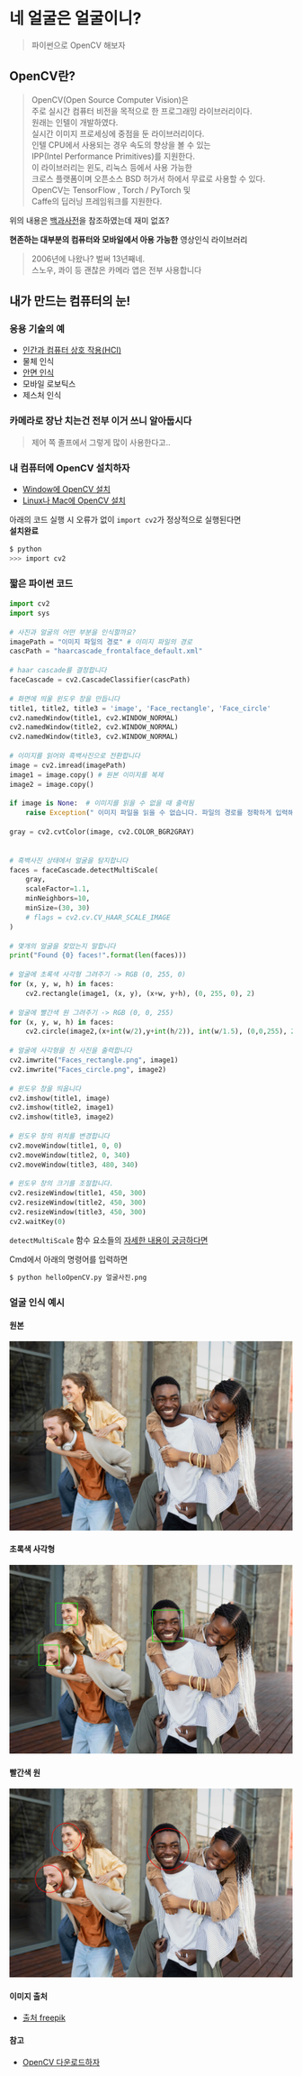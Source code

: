 # 네 얼굴은 얼굴이니?
> 파이썬으로 OpenCV 해보자

## OpenCV란?
> OpenCV(Open Source Computer Vision)은   
주로 실시간 컴퓨터 비전을 목적으로 한 프로그래밍 라이브러리이다.  
>  원래는 인텔이 개발하였다.   
실시간 이미지 프로세싱에 중점을 둔 라이브러리이다.  
인텔 CPU에서 사용되는 경우 속도의 향상을 볼 수 있는   
IPP(Intel Performance Primitives)를 지원한다.   
> 이 라이브러리는 윈도, 리눅스 등에서 사용 가능한   
크로스 플랫폼이며 오픈소스 BSD 허가서 하에서 무료로 사용할 수 있다.  
> OpenCV는 TensorFlow , Torch / PyTorch 및  
Caffe의 딥러닝 프레임워크를 지원한다.

위의 내용은 [백과사전](https://ko.wikipedia.org/wiki/OpenCV)을 참조하였는데 재미 없죠?  

**현존하는 대부분의 컴퓨터와 모바일에서 아용 가능한** 영상인식 라이브러리
> 2006년에 나왔나? 벌써 13년째네.  
> 스노우, 콰이 등 괜찮은 카메라 앱은 전부 사용합니다

## 내가 만드는 컴퓨터의 눈!

### 응용 기술의 예

* [인간과 컴퓨터 상호 작용(HCI)](https://ko.wikipedia.org/wiki/%EC%9D%B8%EA%B0%84-%EC%BB%B4%ED%93%A8%ED%84%B0_%EC%83%81%ED%98%B8%EC%9E%91%EC%9A%A9)
* 물체 인식
* [안면 인식](https://ko.wikipedia.org/wiki/%EC%95%88%EB%A9%B4_%EC%9D%B8%EC%8B%9D_%EC%8B%9C%EC%8A%A4%ED%85%9C)
* 모바일 로보틱스
* 제스처 인식

### 카메라로 장난 치는건 전부 이거 쓰니 알아둡시다
> 제어 쪽 졸프에서 그렇게 많이 사용한다고..

### 내 컴퓨터에 OpenCV 설치하자
* [Window에 OpenCV 설치](https://docs.opencv.org/3.4.3/d5/de5/tutorial_py_setup_in_windows.html)
* [Linux나 Mac에 OpenCV 설치](https://docs.opencv.org/4.0.0-beta/d2/de6/tutorial_py_setup_in_ubuntu.html)

아래의 코드 실행 시 오류가 없이 ```import cv2```가 정상적으로 실행된다면  
**설치완료**
```bash
$ python
>>> import cv2
```

### 짧은 파이썬 코드
```python
import cv2
import sys

# 사진과 얼굴의 어떤 부분을 인식할까요?
imagePath = "이미지 파일의 경로" # 이미지 파일의 경로
cascPath = "haarcascade_frontalface_default.xml"

# haar cascade를 결정합니다
faceCascade = cv2.CascadeClassifier(cascPath)

# 화면에 띄울 윈도우 창을 만듭니다
title1, title2, title3 = 'image', 'Face_rectangle', 'Face_circle'
cv2.namedWindow(title1, cv2.WINDOW_NORMAL)
cv2.namedWindow(title2, cv2.WINDOW_NORMAL)
cv2.namedWindow(title3, cv2.WINDOW_NORMAL)

# 이미지를 읽어와 흑백사진으로 전환합니다
image = cv2.imread(imagePath)
image1 = image.copy() # 원본 이미지를 복제
image2 = image.copy()

if image is None:  # 이미지를 읽을 수 없을 때 출력됨
    raise Exception(" 이미지 파일을 읽을 수 없습니다. 파일의 경로를 정확하게 입력해주세요. ")

gray = cv2.cvtColor(image, cv2.COLOR_BGR2GRAY)


# 흑백사진 상태에서 얼굴을 탐지합니다
faces = faceCascade.detectMultiScale(
    gray,
    scaleFactor=1.1,
    minNeighbors=10,
    minSize=(30, 30)
    # flags = cv2.cv.CV_HAAR_SCALE_IMAGE
)

# 몇개의 얼굴을 찾았는지 말합니다
print("Found {0} faces!".format(len(faces)))

# 얼굴에 초록색 사각형 그려주기 -> RGB (0, 255, 0)
for (x, y, w, h) in faces:
    cv2.rectangle(image1, (x, y), (x+w, y+h), (0, 255, 0), 2)

# 얼굴에 빨간색 원 그려주기 -> RGB (0, 0, 255)    
for (x, y, w, h) in faces:
    cv2.circle(image2,(x+int(w/2),y+int(h/2)), int(w/1.5), (0,0,255), 2)

# 얼굴에 사각형을 친 사진을 출력합니다
cv2.imwrite("Faces_rectangle.png", image1)
cv2.imwrite("Faces_circle.png", image2)

# 윈도우 창을 띄웁니다
cv2.imshow(title1, image)
cv2.imshow(title2, image1)
cv2.imshow(title3, image2)

# 윈도우 창의 위치를 변경합니다
cv2.moveWindow(title1, 0, 0)
cv2.moveWindow(title2, 0, 340)
cv2.moveWindow(title3, 480, 340)

# 윈도우 창의 크기를 조절합니다.
cv2.resizeWindow(title1, 450, 300)
cv2.resizeWindow(title2, 450, 300)
cv2.resizeWindow(title3, 450, 300)
cv2.waitKey(0)
```
`detectMultiScale` 함수 요소들의  [자세한 내용이 궁금하다면](https://docs.opencv.org/2.4/modules/objdetect/doc/cascade_classification.html#cascadeclassifier-detectmultiscale)

Cmd에서 아래의 명령어를 입력하면 
```bash
$ python helloOpenCV.py 얼굴사진.png 
```
### 얼굴 인식 예시
#### 원본
![원본사진](Image.jpg)

#### 초록색 사각형
![사각형 opencv](Faces_rectangle.png)
#### 빨간색 원
![원 opencv](Faces_circle.png)

#### 이미지 출처
* <a href="https://kr.freepik.com/free-photo/happy-people-outdoors-medium-shot_15500757.htm"> 출처 freepik</a>

#### 참고
* [OpenCV 다운로드하자](https://nicewoong.github.io/development/2018/01/04/setting-opencv-dev/)
